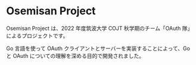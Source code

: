 # Osemisan Project

Osemisan Project は、2022 年度筑波大学 COJT 秋学期のチーム「OAuth 隊」によるプロジェクトです。

Go 言語を使って OAuth クライアントとサーバーを実装することによって、Go と OAuth についての理解を深める目的で開発されました。
